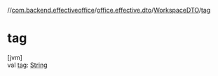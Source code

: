//[com.backend.effectiveoffice](IdeaProjects/labs-office-elevator/effectiveOfficeBackend/documentation/gfm/index.md)/[office.effective.dto](IdeaProjects/labs-office-elevator/effectiveOfficeBackend/documentation/gfm/com.backend.effectiveoffice/office.effective.dto/index.md)/[WorkspaceDTO](IdeaProjects/labs-office-elevator/effectiveOfficeBackend/documentation/gfm/com.backend.effectiveoffice/office.effective.dto/-workspace-d-t-o/index.md)/[tag](IdeaProjects/labs-office-elevator/effectiveOfficeBackend/documentation/gfm/com.backend.effectiveoffice/office.effective.dto/-workspace-d-t-o/tag.md)

# tag

[jvm]\
val [tag](IdeaProjects/labs-office-elevator/effectiveOfficeBackend/documentation/gfm/com.backend.effectiveoffice/office.effective.dto/-workspace-d-t-o/tag.md): [String](https://kotlinlang.org/api/latest/jvm/stdlib/kotlin/-string/index.html)

